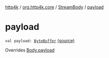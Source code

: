[http4k](../../index.md) / [org.http4k.core](../index.md) / [StreamBody](index.md) / [payload](./payload.md)

# payload

`val payload: `[`ByteBuffer`](http://docs.oracle.com/javase/6/docs/api/java/nio/ByteBuffer.html) [(source)](https://github.com/http4k/http4k/blob/master/http4k-core/src/main/kotlin/org/http4k/core/http.kt#L57)

Overrides [Body.payload](../-body/payload.md)

